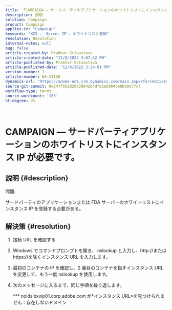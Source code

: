 ```yaml
---
title: 「CAMPAIGN — サードパーティのアプリケーションのホワイトリストにインスタンス IP が必要です。」
description: 説明
solution: Campaign
product: Campaign
applies-to: "Campaign"
keywords: "KCS 、 Server IP 、ホワイトリスト登録"
resolution: Resolution
internal-notes: null
bug: false
article-created-by: Prakhar Srivastava
article-created-date: "12/8/2022 3:07:52 PM"
article-published-by: Prakhar Srivastava
article-published-date: "12/8/2022 3:24:01 PM"
version-number: 1
article-number: KA-21150
dynamics-url: "https://adobe-ent.crm.dynamics.com/main.aspx?forceUCI=1&pagetype=entityrecord&etn=knowledgearticle&id=9099d114-0a77-ed11-81aa-6045bd006b4b"
source-git-commit: 0e647f561d20620642b4dfe1eb094be9bb0d77c7
workflow-type: tm+mt
source-wordcount: '103'
ht-degree: 3%

---
```


# CAMPAIGN — サードパーティアプリケーションのホワイトリストにインスタンス IP が必要です。

## 説明 {#description}


問題:

サードパーティのアプリケーションまたは FDA サーバーのホワイトリストにインスタンス IP を登録する必要がある。


## 解決策 {#resolution}


1. 接続 URL を確認する
2. Windows でコマンドプロンプトを開き、 nslookup と入力し、http://またはhttps://を除くインスタンス URL を入力します。
3. 最初のコンテナの IP を確認し、2 番目のコンテナを指すインスタンス URL を変更して、もう一度 nslookup を使用します。
4. 次のメッセージに入るまで、同じ手順を繰り返します。

   \*\*\* noidsibxvip01.corp.adobe.com が\*インスタンス URL\*を見つけられません：存在しないドメイン

